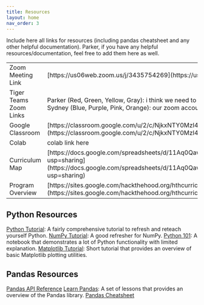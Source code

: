 ```yaml
---
title: Resources
layout: home
nav_order: 3
---
```


Include here all links for resources (including pandas cheatsheet and any other helpful documentation). Parker, if you have any helpful resources/documentation, feel free to add them here as well.

<table>
  <tr>
    <td>Zoom Meeting Link</td>
    <td>[https://us06web.zoom.us/j/3435754269](https://us06web.zoom.us/j/3435754269)</td>
  </tr>
  <tr>
    <td>Tiger Teams Zoom Links</td>
    <td>Parker (Red, Green, Yellow, Gray): i think we need to use the instructor one <br> Sydney (Blue, Purple, Pink, Orange): our zoom accounts are limited to 40 minutes</td>
  </tr>
  <tr>
    <td>Google Classroom</td>
    <td>[https://classroom.google.com/u/2/c/NjkxNTY0MzI4Njk0](https://classroom.google.com/u/2/c/NjkxNTY0MzI4Njk0)</td>
  </tr>
  <tr>
    <td>Colab</td>
    <td>colab link here</td>
  </tr>
  <tr>
    <td>Curriculum Map</td>
    <td>[https://docs.google.com/spreadsheets/d/11Aq0QawP034qL_rAGsC7Lnye3R1vRy67ZQze8zohf3w/edit?usp=sharing](https://docs.google.com/spreadsheets/d/11Aq0QawP034qL_rAGsC7Lnye3R1vRy67ZQze8zohf3w/edit?usp=sharing)</td>
  </tr>
  <tr>
    <td>Program Overview</td>
    <td>[https://sites.google.com/hackthehood.org/hthcurriculumresources/build-program-overview](https://sites.google.com/hackthehood.org/hthcurriculumresources/build-program-overview)</td>
  </tr>
</table>

## Python Resources
[Python Tutorial](https://docs.python.org/3/tutorial/index.html): A fairly comprehensive tutorial to refresh and reteach yourself Python.
[NumPy Tutorial](https://cs231n.github.io/python-numpy-tutorial/#numpy): A good refresher for NumPy.
[Python 101](https://nbviewer.org/urls/bitbucket.org/hrojas/learn-pandas/raw/master/lessons/Python_101.ipynb): A notebook that demonstrates a lot of Python functionality with limited explanation.
[Matplotlib Tutorial](https://matplotlib.org/2.0.2/users/pyplot_tutorial.html): Short tutorial that provides an overview of basic Matplotlib plotting utilities.

## Pandas Resources
[Pandas API Reference](https://pandas.pydata.org/pandas-docs/stable/reference/index.html)
[Learn Pandas](https://nbviewer.org/url/bitbucket.org/hrojas/learn-pandas/raw/master/lessons/01%20-%20Lesson.ipynb): A set of lessons that provides an overview of the Pandas library.
[Pandas Cheatsheet](https://github.com/HtH-HacktheHood/laney-build-2022/blob/main/data-analysis/Python-Pandas-Cheat-Sheet.png)
